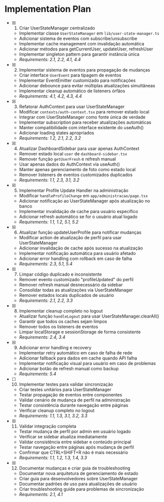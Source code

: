 # Implementation Plan

- [x] 1. Criar UserStateManager centralizado


  - Implementar classe `UserStateManager` em `lib/user-state-manager.ts`
  - Adicionar sistema de eventos com subscribe/unsubscribe
  - Implementar cache management com invalidação automática
  - Adicionar métodos para getCurrentUser, updateUser, refreshUser
  - Implementar singleton pattern para garantir instância única
  - _Requirements: 2.1, 2.2, 4.1, 4.4_

- [x] 2. Implementar sistema de eventos para propagação de mudanças

  - Criar interface `UserEvent` para tipagem de eventos
  - Implementar EventEmitter customizado para notificações
  - Adicionar debounce para evitar múltiplas atualizações simultâneas
  - Implementar cleanup automático de listeners órfãos
  - _Requirements: 4.1, 4.2, 4.3, 4.4_

- [x] 3. Refatorar AuthContext para usar UserStateManager


  - Modificar `contexts/auth-context.tsx` para remover estado local
  - Integrar com UserStateManager como fonte única de verdade
  - Implementar subscription para receber atualizações automáticas
  - Manter compatibilidade com interface existente do useAuth()
  - Adicionar loading states apropriados
  - _Requirements: 1.2, 2.1, 2.2, 3.2_

- [x] 4. Atualizar DashboardSidebar para usar apenas AuthContext


  - Remover estado local `user` de `dashboard-sidebar.tsx`
  - Remover função `getUserFresh` e refresh manual
  - Usar apenas dados do AuthContext via useAuth()
  - Manter apenas gerenciamento de foto como estado local
  - Remover listeners de eventos customizados duplicados
  - _Requirements: 1.1, 2.3, 3.1, 3.2_

- [x] 5. Implementar Profile Update Handler na administração


  - Modificar `handleProfileChange` em `app/administracao/page.tsx`
  - Adicionar notificação ao UserStateManager após atualização no banco
  - Implementar invalidação de cache para usuário específico
  - Adicionar refresh automático se for o usuário atual logado
  - _Requirements: 1.1, 1.2, 5.1, 5.2_

- [x] 6. Atualizar função updateUserProfile para notificar mudanças


  - Modificar action de atualização de perfil para usar UserStateManager
  - Adicionar invalidação de cache após sucesso na atualização
  - Implementar notificação automática para usuário afetado
  - Adicionar error handling com rollback em caso de falha
  - _Requirements: 2.3, 5.1, 5.4_

- [x] 7. Limpar código duplicado e inconsistente


  - Remover evento customizado "profileUpdated" do perfil
  - Remover refresh manual desnecessário da sidebar
  - Consolidar todas as atualizações via UserStateManager
  - Remover estados locais duplicados de usuário
  - _Requirements: 2.1, 2.2, 3.3_

- [x] 8. Implementar cleanup completo no logout


  - Atualizar função `handleLogout` para usar UserStateManager.clearAll()
  - Garantir que todos os caches sejam limpos
  - Remover todos os listeners de eventos
  - Limpar localStorage e sessionStorage de forma consistente
  - _Requirements: 2.4, 3.4_

- [x] 9. Adicionar error handling e recovery


  - Implementar retry automático em caso de falha de rede
  - Adicionar fallback para dados em cache quando API falha
  - Implementar notificação visual para usuário em caso de problemas
  - Adicionar botão de refresh manual como backup
  - _Requirements: 5.4_

- [ ] 10. Implementar testes para validar sincronização
  - Criar testes unitários para UserStateManager
  - Testar propagação de eventos entre componentes
  - Validar cenário de mudança de perfil na administração
  - Testar consistência durante navegação entre páginas
  - Verificar cleanup completo no logout
  - _Requirements: 1.1, 1.3, 3.1, 3.2, 3.3_

- [x] 11. Validar integração completa


  - Testar mudança de perfil por admin em usuário logado
  - Verificar se sidebar atualiza imediatamente
  - Validar consistência entre sidebar e conteúdo principal
  - Testar navegação entre páginas após mudança de perfil
  - Confirmar que CTRL+SHIFT+R não é mais necessário
  - _Requirements: 1.1, 1.2, 1.3, 1.4, 3.3_

- [x] 12. Documentar mudanças e criar guia de troubleshooting



  - Documentar nova arquitetura de gerenciamento de estado
  - Criar guia para desenvolvedores sobre UserStateManager
  - Documentar padrões de uso para atualizações de usuário
  - Criar troubleshooting guide para problemas de sincronização
  - _Requirements: 2.1, 4.1_
